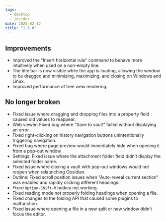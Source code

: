 ```yaml
---
tags:
  - desktop
  - insider
date: 2025-02-12
title: "1.8.6"
---
```


## Improvements  

- Improved the "Insert horizontal rule" command to behave more intuitively when used on a non-empty line.  
- The title bar is now visible while the app is loading, allowing the window to be dragged and minimizing, maximizing, and closing on Windows and Linux.  
- Improved performance of tree view rendering.  

## No longer broken  

- Fixed issue where dragging and dropping files into a property field caused old values to reappear.  
- Web viewer: Fixed bug where "Save to vault" failed without displaying an error.  
- Fixed right-clicking on history navigation buttons unintentionally triggering navigation.  
- Fixed bug where page preview would immediately hide when opening it from a pop-out window.
- Settings: Fixed issue where the attachment folder field didn’t display the selected folder name.  
- Fixed issue where closing a vault with pop-out windows would not reopen when relaunching Obsidian.
- Outline: Fixed scroll position issues when "Auto-reveal current section" was enabled and rapidly clicking different headings.
- Fixed `Option-Shift-M` hotkey not working.  
- Fixed reading mode not properly folding headings when opening a file.  
- Fixed changes to the folding API that caused some plugins to malfunction.  
- Fixed issue where opening a file in a new split or new window didn’t focus the editor. 
